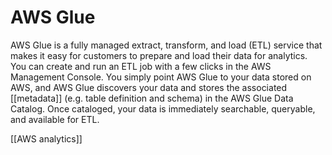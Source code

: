 # AWS Glue
AWS Glue is a fully managed extract, transform, and load (ETL) service that makes it easy for customers
to prepare and load their data for analytics. You can create and run an ETL job with a few clicks in the
AWS Management Console. You simply point AWS Glue to your data stored on AWS, and AWS Glue
discovers your data and stores the associated [[metadata]] (e.g. table definition and schema) in the AWS
Glue Data Catalog. Once cataloged, your data is immediately searchable, queryable, and available for
ETL.

[[AWS analytics]]